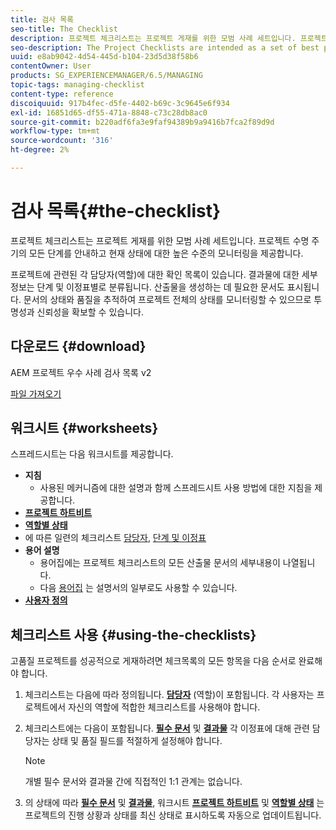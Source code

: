 ```yaml
---
title: 검사 목록
seo-title: The Checklist
description: 프로젝트 체크리스트는 프로젝트 게재를 위한 모범 사례 세트입니다. 프로젝트 수명 주기의 모든 단계를 안내하고 현재 상태에 대한 높은 수준의 모니터링을 제공합니다.
seo-description: The Project Checklists are intended as a set of best practices for project delivery. They guide you through all phases of the project life cycle and provide high level monitoring of your current status.
uuid: e8ab9042-4d54-445d-b104-23d5d38f58b6
contentOwner: User
products: SG_EXPERIENCEMANAGER/6.5/MANAGING
topic-tags: managing-checklist
content-type: reference
discoiquuid: 917b4fec-d5fe-4402-b69c-3c9645e6f934
exl-id: 16851d65-df55-471a-8848-c73c28db8ac0
source-git-commit: b220adf6fa3e9faf94389b9a9416b7fca2f89d9d
workflow-type: tm+mt
source-wordcount: '316'
ht-degree: 2%

---
```


# 검사 목록{#the-checklist}

프로젝트 체크리스트는 프로젝트 게재를 위한 모범 사례 세트입니다. 프로젝트 수명 주기의 모든 단계를 안내하고 현재 상태에 대한 높은 수준의 모니터링을 제공합니다.

프로젝트에 관련된 각 담당자(역할)에 대한 확인 목록이 있습니다. 결과물에 대한 세부 정보는 단계 및 이정표별로 분류됩니다. 산출물을 생성하는 데 필요한 문서도 표시됩니다. 문서의 상태와 품질을 추적하여 프로젝트 전체의 상태를 모니터링할 수 있으므로 투명성과 신뢰성을 확보할 수 있습니다.

## 다운로드 {#download}

AEM 프로젝트 우수 사례 검사 목록 v2

[파일 가져오기](assets/aem_project_bp_checklistv2-65.xlsx)

## 워크시트 {#worksheets}

스프레드시트는 다음 워크시트를 제공합니다.

* **지침**
   * 사용된 메커니즘에 대한 설명과 함께 스프레드시트 사용 방법에 대한 지침을 제공합니다.
* **[프로젝트 하트비트](/help/managing/best-practices.md#project-heartbeat-dashboard)**
* **[역할별 상태](/help/managing/best-practices.md#status-by-role)**
* 에 따른 일련의 체크리스트 [담당자](/help/managing/best-practices.md#persona), [단계 및 이정표](/help/managing/best-practices.md#phases-and-milestones)
* **용어 설명**
   * 용어집에는 프로젝트 체크리스트의 모든 산출물 문서의 세부내용이 나열됩니다.
   * 다음 [용어집](/help/managing/best-practices-glossary.md) 는 설명서의 일부로도 사용할 수 있습니다.
* **[사용자 정의](/help/managing/best-practices.md#persona)**

## 체크리스트 사용 {#using-the-checklists}

고품질 프로젝트를 성공적으로 게재하려면 체크목록의 모든 항목을 다음 순서로 완료해야 합니다.

1. 체크리스트는 다음에 따라 정의됩니다. **[담당자](/help/managing/best-practices.md#persona)** (역할)이 포함됩니다. 각 사용자는 프로젝트에서 자신의 역할에 적합한 체크리스트를 사용해야 합니다.
1. 체크리스트에는 다음이 포함됩니다. **[필수 문서](/help/managing/best-practices.md#required-documents)** 및 **[결과물](/help/managing/best-practices.md#deliverables)** 각 이정표에 대해 관련 담당자는 상태 및 품질 필드를 적절하게 설정해야 합니다.

   >[!NOTE]
   >
   >개별 필수 문서와 결과물 간에 직접적인 1:1 관계는 없습니다.

1. 의 상태에 따라 **[필수 문서](/help/managing/best-practices.md#required-documents)** 및 **[결과물](/help/managing/best-practices.md#deliverables)**, 워크시트 **[프로젝트 하트비트](/help/managing/best-practices.md#project-heartbeat-dashboard)** 및 **[역할별 상태](/help/managing/best-practices.md#status-by-role)** 는 프로젝트의 진행 상황과 상태를 최신 상태로 표시하도록 자동으로 업데이트됩니다.
